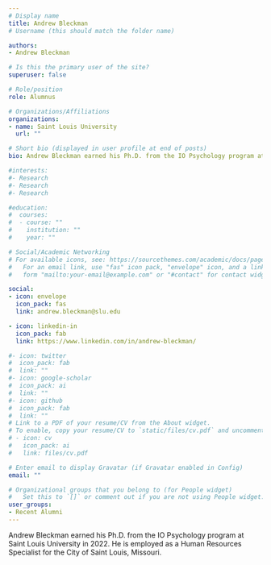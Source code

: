 ```yaml
---
# Display name
title: Andrew Bleckman
# Username (this should match the folder name)

authors:
- Andrew Bleckman

# Is this the primary user of the site?
superuser: false

# Role/position
role: Alumnus

# Organizations/Affiliations
organizations:
- name: Saint Louis University
  url: ""

# Short bio (displayed in user profile at end of posts)
bio: Andrew Bleckman earned his Ph.D. from the IO Psychology program at Saint Louis University in 2022.

#interests:
#- Research
#- Research
#- Research

#education:
#  courses:
#  - course: ""
#    institution: ""
#    year: ""

# Social/Academic Networking
# For available icons, see: https://sourcethemes.com/academic/docs/page-builder/#icons
#   For an email link, use "fas" icon pack, "envelope" icon, and a link in the
#   form "mailto:your-email@example.com" or "#contact" for contact widget.

social:
- icon: envelope
  icon_pack: fas
  link: andrew.bleckman@slu.edu

- icon: linkedin-in
  icon_pack: fab
  link: https://www.linkedin.com/in/andrew-bleckman/

#- icon: twitter
#  icon_pack: fab
#  link: ""
#- icon: google-scholar
#  icon_pack: ai
#  link: ""
#- icon: github
#  icon_pack: fab
#  link: ""
# Link to a PDF of your resume/CV from the About widget.
# To enable, copy your resume/CV to `static/files/cv.pdf` and uncomment the lines below.
# - icon: cv
#   icon_pack: ai
#   link: files/cv.pdf

# Enter email to display Gravatar (if Gravatar enabled in Config)
email: ""

# Organizational groups that you belong to (for People widget)
#   Set this to `[]` or comment out if you are not using People widget.
user_groups:
- Recent Alumni
---
```


Andrew Bleckman earned his Ph.D. from the IO Psychology program at Saint Louis University in 2022. He is employed as a Human Resources Specialist for the City of Saint Louis, Missouri.